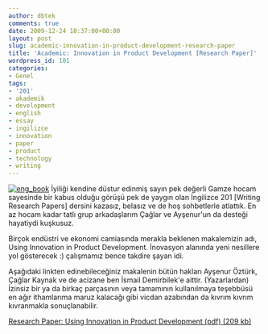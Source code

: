 ```yaml
---
author: dbtek
comments: true
date: 2009-12-24 18:37:00+00:00
layout: post
slug: academic-innovation-in-product-development-research-paper
title: 'Academic: Innovation in Product Development [Research Paper]'
wordpress_id: 101
categories:
- Genel
tags:
- '201'
- akademik
- development
- english
- essay
- ingilizce
- innovation
- paper
- product
- technology
- writing
---
```


[![eng_book](http://blog.ismaildemirbilek.com/wp-content/uploads/2009/12/book.png)](http://blog.ismaildemirbilek.com/wp-content/uploads/2009/12/book.png)
İyiliği kendine düstur edinmiş sayın pek değerli Gamze hocam sayesinde bir kabus olduğu görüşü pek de yaygın olan İngilizce 201 [Writing Research Papers] dersini kazasız, belasız ve de hoş sohbetlerle atlattık. En az hocam kadar tatlı grup arkadaşlarım Çağlar ve Ayşenur'un da desteği hayatiydi kuşkusuz.

Birçok endüstri ve ekonomi camiasında merakla beklenen makalemizin adı, Using Innovation in Product Development. İnovasyon alanında yeni nesillere yol gösterecek :) çalışmamız bence takdire şayan idi.

Aşağıdaki linkten edinebileceğiniz makalenin bütün hakları Ayşenur Öztürk, Çağlar Kaynak ve de acizane ben İsmail Demirbilek'e aittir. (Yazarlardan) İzinsiz bir ya da birkaç parçasının veya tamamının kullanılmaya teşebbüsü en ağır ithamlarıma maruz kalacağı gibi vicdan azabından da kıvrım kıvrım kıvranmakla sonuçlanabilir.

[Research Paper: Using Innovation in Product Development (pdf) (209 kb)](http://www.students.itu.edu.tr/%7Edemirbilek/academic/Using_Innovation_in_Product_Development.pdf)
